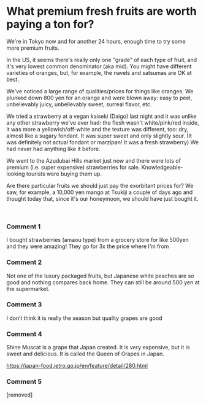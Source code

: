 # What premium fresh fruits are worth paying a ton for?

We're in Tokyo now and for another 24 hours, enough time to try some more premium fruits.

In the US, it seems there's really only one "grade" of each type of fruit, and it's very lowest common denominator (aka mid). You might have different varieties of oranges, but, for example, the navels and satsumas are OK at best.

We've noticed a large range of qualities/prices for things like oranges. We plunked down 800 yen for an orange and were blown away: easy to peel, unbelievably juicy, unbelievably sweet, surreal flavor, etc.

We tried a strawberry at a vegan kaiseki (Daigo) last night and it was unlike any other strawberry we've ever had: the flesh wasn't white/pink/red inside, it was more a yellowish/off-white and the texture was different, too: dry, almost like a sugary fondant. It was super sweet and only slightly sour. (It was definitely not actual fondant or marzipan! It was a fresh strawberry) We had never had anything like it before.

We went to the Azudubai Hills market just now and there were lots of premium (i.e. super expensive) strawberries for sale. Knowledgeable-looking tourists were buying them up.

Are there particular fruits we should just pay the exorbitant prices for? We saw, for example, a 10,000 yen mango at Tsukiji a couple of days ago and thought today that, since it's our honeymoon, we should have just bought it.

&#x200B;

### Comment 1

I bought strawberries (amaou type) from a grocery store for like 500yen and they were amazing! They go for 3x the price where I’m from

### Comment 2

Not one of the luxury packaged fruits, but Japanese white peaches are so good and nothing compares back home. They can still be around 500 yen at the supermarket.

### Comment 3

I don’t think it is really the season but quality grapes are good

### Comment 4

Shine Muscat is a grape that Japan created. It is very expensive, but it is sweet and delicious. It is called the Queen of Grapes in Japan. 

https://japan-food.jetro.go.jp/en/feature/detail/280.html

### Comment 5

[removed]

